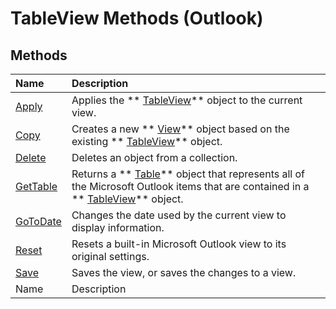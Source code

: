 
# TableView Methods (Outlook)

## Methods



|**Name**|**Description**|
|:-----|:-----|
| [Apply](c3855dee-c86b-a618-ba3e-968cca87e0e1.md)|Applies the  ** [TableView](026e27f8-1655-060d-e8cc-87eaaf4f1510.md)** object to the current view.|
| [Copy](985b5aaa-1f66-77e3-a035-3e2030318bf8.md)|Creates a new  ** [View](41c8d149-9912-1685-4c8b-3c849cc6f1ed.md)** object based on the existing ** [TableView](026e27f8-1655-060d-e8cc-87eaaf4f1510.md)** object.|
| [Delete](17ff648a-bfbd-4284-b049-39f0d23df45d.md)|Deletes an object from a collection.|
| [GetTable](4f20a3cc-5ec9-a58b-8fcf-00e86f160493.md)|Returns a  ** [Table](0affaafd-93fe-227a-acee-e09a86cadc20.md)** object that represents all of the Microsoft Outlook items that are contained in a ** [TableView](026e27f8-1655-060d-e8cc-87eaaf4f1510.md)** object.|
| [GoToDate](debe2756-686a-b9cd-364d-e01a589d39a4.md)|Changes the date used by the current view to display information.|
| [Reset](bb164b86-804c-8b4f-4dd7-505d400e8b08.md)|Resets a built-in Microsoft Outlook view to its original settings.|
| [Save](729f20ee-f9ea-93de-f38a-ebc8e9da4b2e.md)|Saves the view, or saves the changes to a view.|
|Name|Description|
